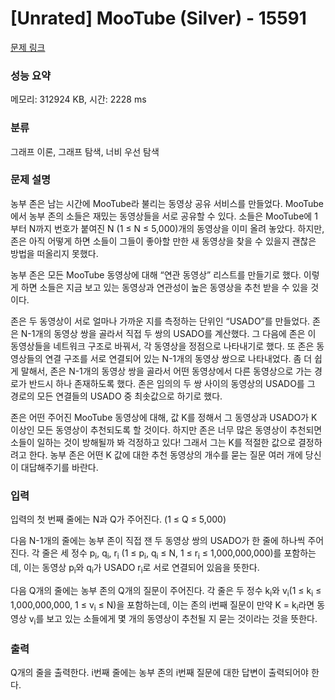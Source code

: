 # [Unrated] MooTube (Silver) - 15591 

[문제 링크](https://www.acmicpc.net/problem/15591) 

### 성능 요약

메모리: 312924 KB, 시간: 2228 ms

### 분류

그래프 이론, 그래프 탐색, 너비 우선 탐색

### 문제 설명

<p>농부 존은 남는 시간에 MooTube라 불리는 동영상 공유 서비스를 만들었다. MooTube에서 농부 존의 소들은 재밌는 동영상들을 서로 공유할 수 있다. 소들은 MooTube에 1부터 N까지 번호가 붙여진 N (1 ≤ N ≤ 5,000)개의 동영상을 이미 올려 놓았다. 하지만, 존은 아직 어떻게 하면 소들이 그들이 좋아할 만한 새 동영상을 찾을 수 있을지 괜찮은 방법을 떠올리지 못했다.</p>

<p>농부 존은 모든 MooTube 동영상에 대해 “연관 동영상” 리스트를 만들기로 했다. 이렇게 하면 소들은 지금 보고 있는 동영상과 연관성이 높은 동영상을 추천 받을 수 있을 것이다.</p>

<p>존은 두 동영상이 서로 얼마나 가까운 지를 측정하는 단위인 “USADO”를 만들었다. 존은 N-1개의 동영상 쌍을 골라서 직접 두 쌍의 USADO를 계산했다. 그 다음에 존은 이 동영상들을 네트워크 구조로 바꿔서, 각 동영상을 정점으로 나타내기로 했다. 또 존은 동영상들의 연결 구조를 서로 연결되어 있는 N-1개의 동영상 쌍으로 나타내었다. 좀 더 쉽게 말해서, 존은 N-1개의 동영상 쌍을 골라서 어떤 동영상에서 다른 동영상으로 가는 경로가 반드시 하나 존재하도록 했다. 존은 임의의 두 쌍 사이의 동영상의 USADO를 그 경로의 모든 연결들의 USADO 중 최솟값으로 하기로 했다.</p>

<p>존은 어떤 주어진 MooTube 동영상에 대해, 값 K를 정해서 그 동영상과 USADO가 K 이상인 모든 동영상이 추천되도록 할 것이다. 하지만 존은 너무 많은 동영상이 추천되면 소들이 일하는 것이 방해될까 봐 걱정하고 있다! 그래서 그는 K를 적절한 값으로 결정하려고 한다. 농부 존은 어떤 K 값에 대한 추천 동영상의 개수를 묻는 질문 여러 개에 당신이 대답해주기를 바란다.</p>

### 입력 

 <p>입력의 첫 번째 줄에는 N과 Q가 주어진다. (1 ≤ Q ≤ 5,000)</p>

<p>다음 N-1개의 줄에는 농부 존이 직접 잰 두 동영상 쌍의 USADO가 한 줄에 하나씩 주어진다. 각 줄은 세 정수 p<sub>i</sub>, q<sub>i</sub>, r<sub>i</sub> (1 ≤ p<sub>i</sub>, q<sub>i</sub> ≤ N, 1 ≤ r<sub>i</sub> ≤ 1,000,000,000)를 포함하는데, 이는 동영상 p<sub>i</sub>와 q<sub>i</sub>가 USADO r<sub>i</sub>로 서로 연결되어 있음을 뜻한다.</p>

<p>다음 Q개의 줄에는 농부 존의 Q개의 질문이 주어진다. 각 줄은 두 정수 k<sub>i</sub>와 v<sub>i</sub>(1 ≤ k<sub>i</sub> ≤ 1,000,000,000, 1 ≤ v<sub>i</sub> ≤ N)을 포함하는데, 이는 존의 i번째 질문이 만약 K = k<sub>i</sub>라면 동영상 v<sub>i</sub>를 보고 있는 소들에게 몇 개의 동영상이 추천될 지 묻는 것이라는 것을 뜻한다.</p>

### 출력 

 <p>Q개의 줄을 출력한다. i번째 줄에는 농부 존의 i번째 질문에 대한 답변이 출력되어야 한다.</p>


